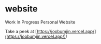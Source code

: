 # website
Work In Progress Personal Website

Take a peek at [https://joobumjin.vercel.app/](https://joobumjin.vercel.app/)!